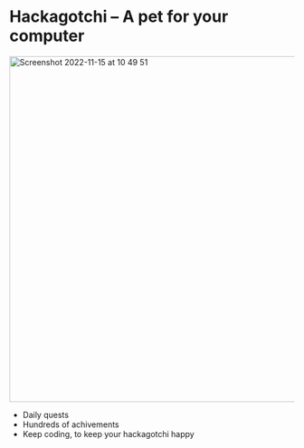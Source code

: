 # Hackagotchi – A pet for your computer

<img width="610" alt="Screenshot 2022-11-15 at 10 49 51" src="https://user-images.githubusercontent.com/47952/201888297-166bb6db-7494-42ec-9d64-136c44c4bc61.png">

* Daily quests
* Hundreds of achivements
* Keep coding, to keep your hackagotchi happy
